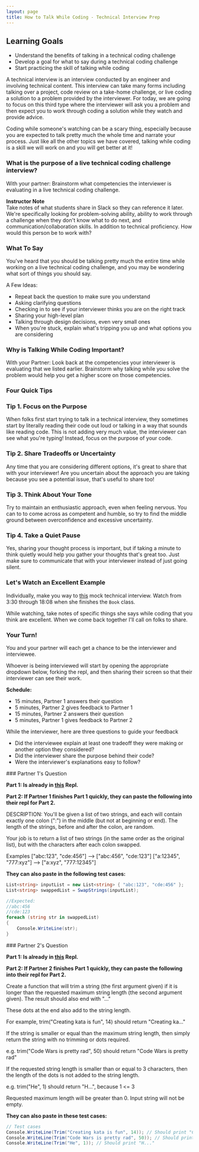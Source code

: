 ```yaml
---
layout: page
title: How to Talk While Coding - Technical Interview Prep
---
```


## Learning Goals
* Understand the benefits of talking in a technical coding challenge
* Develop a goal for what to say during a technical coding challenge
* Start practicing the skill of talking while coding

A technical interview is an interview conducted by an engineer and involving technical content. This interview can take many forms including talking over a project, code review on a take-home challenge, or live coding a solution to a problem provided by the interviewer. For today, we are going to focus on this third type where the interviewer will ask you a problem and then expect you to work through coding a solution while they watch and provide advice.

Coding while someone's watching can be a scary thing, especially because you are expected to talk pretty much the whole time and narrate your process. Just like all the other topics we have covered, talking while coding is a skill we will work on and you will get better at it!

### What is the purpose of a live technical coding challenge interview?

<section class="call-to-action" markdown="1">
With your partner: Brainstorm what competencies the interviewer is evaluating in a live technical coding challenge.
</section>

<aside class="instructor-notes" markdown="1">
    <p><strong>Instructor Note</strong><br>
    Take notes of what students share in Slack so they can reference it later.
    We're specifically looking for problem-solving ability, ability to work through a challenge when they don't know what to do next, and communication/collaboration skills. In addition to technical proficiency. How would this person be to work with?</p>
</aside>


### What To Say

You've heard that you should be talking pretty much the entire time while working on a live technical coding challenge, and you may be wondering what sort of things you should say.

A Few Ideas:
* Repeat back the question to make sure you understand
* Asking clarifying questions
* Checking in to see if your interviewer thinks you are on the right track
* Sharing your high-level plan
* Talking through design decisions, even very small ones
* When you're stuck, explain what's tripping you up and what options you are considering

### Why is Talking While Coding Important?

<section class="call-to-action" markdown="1">
With your Partner: Look back at the competencies your interviewer is evaluating that we listed earlier. Brainstorm why talking while you solve the problem would help you get a higher score on those competencies.
</section>

### Four Quick Tips

### Tip 1. Focus on the Purpose

When folks first start trying to talk in a technical interview, they sometimes start by literally reading their code out loud or talking in a way that sounds like reading code. This is not adding very much value, the interviewer can see what you're typing! Instead, focus on the purpose of your code.

### Tip 2. Share Tradeoffs or Uncertainty

Any time that you are considering different options, it's great to share that with your interviewer! Are you uncertain about the approach you are taking because you see a potential issue, that's useful to share too!

### Tip 3. Think About Your Tone

Try to maintain an enthusiastic approach, even when feeling nervous. You can to to come across as competent and humble, so try to find the middle ground between overconfidence and excessive uncertainty.

### Tip 4. Take a Quiet Pause

Yes, sharing your thought process is important, but if taking a minute to think quietly would help you gather your thoughts that's great too. Just make sure to communicate that with your interviewer instead of just going silent.


### Let's Watch an Excellent Example

Individually, make you way to [this](https://www.youtube.com/watch?v=1qw5ITr3k9E) mock technical interview. Watch from 3:30 through 18:08 when she finishes the `Book` class.

While watching, take notes of specific things she says while coding that you think are excellent. When we come back together I'll call on folks to share.

### Your Turn!

You and your partner will each get a chance to be the interviewer and interviewee. 

Whoever is being interviewed will start by opening the appropriate dropdown below, forking the repl, and then sharing their screen so that their interviewer can see their work.

**Schedule:**
* 15 minutes, Partner 1 answers their question
* 5 minutes, Partner 2 gives feedback to Partner 1
* 15 minutes, Partner 2 answers their question
* 5 minutes, Partner 1 gives feedback to Partner 2

While the interviewer, here are three questions to guide your feedback
* Did the interviewee explain at least one tradeoff they were making or another option they considered?
* Did the interviewer share the purpose behind their code?
* Were the interviewer's explanations easy to follow?

<section class="answer" markdown="1">
### Partner 1's Question

**Part 1: Is already in [this](https://replit.com/@launch-team/Talking-While-Coding-1) Repl.**

**Part 2: If Partner 1 finishes Part 1 quickly, they can paste the following into their repl for Part 2.**

DESCRIPTION:
You'll be given a list of two strings, and each will contain exactly one colon (":") in the middle (but not at beginning or end). The length of the strings, before and after the colon, are random.

Your job is to return a list of two strings (in the same order as the original list), but with the characters after each colon swapped.

Examples
["abc:123", "cde:456"]  -->  ["abc:456", "cde:123"]
["a:12345", "777:xyz"]  -->  ["a:xyz", "777:12345"]

**They can also paste in the following test cases:**

```c#
List<string> inputList = new List<string> { "abc:123", "cde:456" };
List<string> swappedList = SwapStrings(inputList);

//Expected:
//abc:456
//cde:123
foreach (string str in swappedList)
{
    Console.WriteLine(str);
}
```
</section>

<section class="answer" markdown="1">
### Partner 2's Question

**Part 1: Is already in [this](https://replit.com/@launch-team/Talking-While-Coding-Partner-2) Repl.**

**Part 2: If Partner 2 finishes Part 1 quickly, they can paste the following into their repl for Part 2.**

Create a function that will trim a string (the first argument given) if it is longer than the requested maximum string length (the second argument given). The result should also end with "..."

These dots at the end also add to the string length.

For example, trim("Creating kata is fun", 14) should return "Creating ka..."

If the string is smaller or equal than the maximum string length, then simply return the string with no trimming or dots required.

e.g. trim("Code Wars is pretty rad", 50) should return "Code Wars is pretty rad"

If the requested string length is smaller than or equal to 3 characters, then the length of the dots is not added to the string length.

e.g. trim("He", 1) should return "H...", because 1 <= 3

Requested maximum length will be greater than 0. Input string will not be empty.

**They can also paste in these test cases:**
```c#
// Test cases
Console.WriteLine(Trim("Creating kata is fun", 14)); // Should print "Creating ka..."
Console.WriteLine(Trim("Code Wars is pretty rad", 50)); // Should print "Code Wars is pretty rad"
Console.WriteLine(Trim("He", 1)); // Should print "H..."
```
</section>